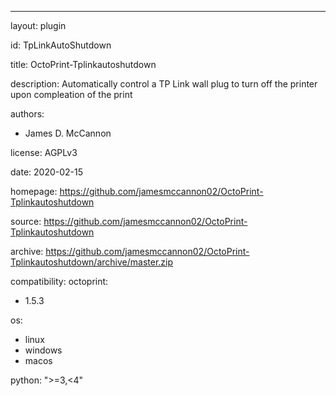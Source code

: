 ---
layout: plugin

id: TpLinkAutoShutdown

title: OctoPrint-Tplinkautoshutdown

description: Automatically control a TP Link wall plug to turn off the printer upon compleation of the print

authors:
- James D. McCannon

license: AGPLv3

date: 2020-02-15

homepage: https://github.com/jamesmccannon02/OctoPrint-Tplinkautoshutdown

source: https://github.com/jamesmccannon02/OctoPrint-Tplinkautoshutdown

archive: https://github.com/jamesmccannon02/OctoPrint-Tplinkautoshutdown/archive/master.zip

compatibility:
  octoprint:
  - 1.5.3

  os:
  - linux
  - windows
  - macos

  python: ">=3,<4"
